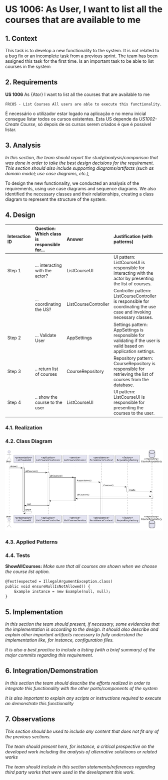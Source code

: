 # US 1006: As User, I want to list all the courses that are available to me

## 1. Context

This task is to develop a new functionality to the system. 
It is not related to a bug fix or an incomplete task from a previous sprint. 
The team has been assigned this task for the first time.
Is an important task to be able to list courses in the system
## 2. Requirements

**US 1006** As {Ator} I want to list all the courses that are available to me

    FRC05 - List Courses All users are able to execute this functionality.

É necessário o utilizador estar logado na aplicação e no menu inicial consegue listar todos os cursos existentes.
Esta US depende da *US1002- Create Course*, só depois de os cursos serem criados é que é possivel listar.


## 3. Analysis

*In this section, the team should report the study/analysis/comparison 
that was done in order to take the best design decisions for the requirement. 
This section should also include supporting diagrams/artifacts 
(such as domain model; use case diagrams, etc.),*

To design the new functionality, we conducted an analysis of the requirements, using use case diagrams and sequence diagrams. 
We also identified the necessary classes and their relationships, creating a class diagram to represent the structure of the system.

## 4. Design


| Interaction ID | Question: Which class is responsible for... | Answer               | Justification (with patterns)                                                                                                        |
|:---------------|:--------------------------------------------|:---------------------|:-------------------------------------------------------------------------------------------------------------------------------------|
| Step 1         | ... interacting with the actor?             | ListCourseUI         | UI pattern: ListCourseUI is responsible for interacting with the actor by presenting the list of courses.                            |
|                | ... coordinating the US?                    | ListCourseController | Controller pattern: ListCourseController is responsible for coordinating the use case and invoking necessary classes.                                                                                                                                     |
| Step 2         | ... Validate User                           | AppSettings          | Settings pattern: AppSettings is responsible for validating if the user is valid based on application settings.                                                                                               |
| Step 3         | .. return list of courses                   | CourseRepository     | Repository pattern: CourseRepository is responsible for retrieving the list of courses from the database.                                                                                                                                     |
| Step 4         | .. show the course to the user              | ListCourseUI         | UI pattern: ListCourseUI is responsible for presenting the courses to the user.                                                                                                                                     |

### 4.1. Realization

### 4.2. Class Diagram

![a class diagram](sd-1006.png "A SD Diagram")

### 4.3. Applied Patterns

### 4.4. Tests

**ShowAllCourses:** *Make sure that all courses are shown when we choose the course list option.*

```
@Test(expected = IllegalArgumentException.class)
public void ensureNullIsNotAllowed() {
	Example instance = new Example(null, null);
}
````

## 5. Implementation

*In this section the team should present, if necessary, some evidencies that the 
implementation is according to the design. It should also describe and explain other 
important artifacts necessary to fully understand the implementation like, for instance, 
configuration files.*

*It is also a best practice to include a listing (with a brief summary) 
of the major commits regarding this requirement.*

## 6. Integration/Demonstration

*In this section the team should describe the efforts realized in order to 
integrate this functionality with the other parts/components of the system*

*It is also important to explain any scripts or instructions required to execute an 
demonstrate this functionality*

## 7. Observations

*This section should be used to include any content that does not fit any of the previous sections.*

*The team should present here, for instance, a critical prespective on the developed work including the analysis of alternative solutioons or related works*

*The team should include in this section statements/references regarding third party works that were used in the development this work.*